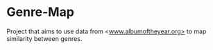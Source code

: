 # Genre-Map

Project that aims to use data from <www.albumoftheyear.org> to map similarity between genres.
